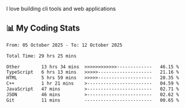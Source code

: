 I love building cli tools and web applications

## 📊 My Coding Stats

<!--START_SECTION:waka-->

```txt
From: 05 October 2025 - To: 12 October 2025

Total Time: 29 hrs 25 mins

Other        13 hrs 34 mins  >>>>>>>>>>>>-------------   46.15 %
TypeScript   6 hrs 13 mins   >>>>>--------------------   21.16 %
HTML         5 hrs 59 mins   >>>>>--------------------   20.35 %
C++          1 hr 21 mins    >------------------------   04.59 %
JavaScript   47 mins         >------------------------   02.71 %
JSON         46 mins         >------------------------   02.62 %
Git          11 mins         -------------------------   00.65 %
```

<!--END_SECTION:waka-->
